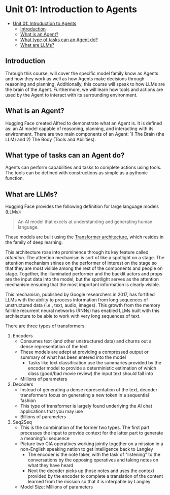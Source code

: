 # Unit 01: Introduction to Agents

- [Unit 01: Introduction to Agents](#unit-01-introduction-to-agents)
  - [Introduction](#introduction)
  - [What is an Agent?](#what-is-an-agent)
  - [What type of tasks can an Agent do?](#what-type-of-tasks-can-an-agent-do)
  - [What are LLMs?](#what-are-llms)

## Introduction

Through this course, will cover the specific model family know as Agents and how they work as well as how Agents make decisions through reasoning and planning. Additionally, this course will speak to how LLMs are the brain of the Agent. Furthermore, we will learn how tools and actions are used by the Agent to interact with its surrounding environment.

## What is an Agent?

Hugging Face created Alfred to demonstrate what an Agent is. It is defined as: an AI model capable of reasoning, planning, and interacting with its environment. There are two main components of an Agent: 1) The Brain (the LLM) and 2) The Body (Tools and Abilities).

## What type of tasks can an Agent do?

Agents can perform capabilities and tasks to complete actions using tools. The tools can be defined with constructions as simple as a pythonic function.

## What are LLMs?

Hugging Face provides the following definition for large language models (LLMs):

> An AI model that excels at understanding and generating human language.

These models are built using the [Transformer architecture](https://www.geeksforgeeks.org/architecture-and-working-of-transformers-in-deep-learning/), which resides in the family of deep learning.

This architecture rose into prominence through its key feature called _attention_. The attention mechanism is sort of like a spotlight on a stage. The attention mechanism shines on the performer of interest on the stage so that they are most visible among the rest of the components and people on stage. Together, the illuminated performer and the backlit actors and props are the input data into the model, but the spotlight serves as the attention mechanism ensuring that the most important information is clearly visible.

This mechanism, published by Google researchers in 2017, has fortified LLMs with the ability to process information from long sequences of unstructured data (i.e., text, audio, images). This growth from the memory fallible recurrent neural networks (RNNs) has enabled LLMs built with this architecture to be able to work with very long sequences of text.

There are three types of transformers:

1. Encoders
   - Consumes text (and other unstructured data) and churns out a dense representation of the text
   - These models are adept at providing a compressed output or summary of what has been entered into the model
     - Tasks like text classification use the summaries provided by the encoder model to provide a deterministic estimation of which class (good/bad movie review) the input text should fall into
   - Millions of parameters
2. Decoders
   - Instead of generating a dense representation of the text, decoder transformers focus on generating a new token in a sequential fashion
   - This type of transformer is largely found underlying the AI chat applications that you may use
   - Billions of parameters
3. Seq2Seq
   - This is the combination of the former two types. The first part processes the input to provide context for the latter part to generate a meaningful sequence
   - Picture two CIA operatives working jointly together on a mission in a non-English speaking nation to get intelligence back to Langley
     - The encoder is the note taker, with the task of "listening" to the conversations by the opposing operatives and taking notes on what they have heard
     - Next the decoder picks up those notes and uses the context provided by the encoder to complete a translation of the content learned from the mission so that it is interpable by Langley
   - Model Size: Millions of parameters
